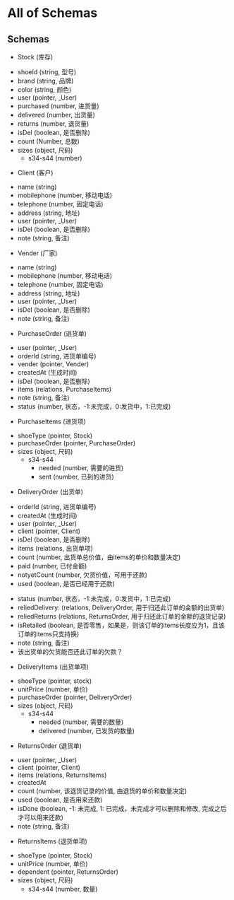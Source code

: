 # All of Schemas

## Schemas

* Stock (库存)
 - shoeId (string, 型号)
 - brand (string, 品牌)
 - color (string, 颜色)
 - user (pointer, _User)
 - purchased (number, 进货量)
 - delivered (number, 出货量)
 - returns (number, 退货量)
 - isDel (boolean, 是否删除)
 - count (Number, 总数)
 - sizes (object, 尺码)
   - s34-s44 (number)

* Client (客户)
 - name (string)
 - mobilephone (number, 移动电话)
 - telephone (number, 固定电话)
 - address (string, 地址)
 - user (pointer, _User)
 - isDel (boolean, 是否删除)
 - note (string, 备注)

* Vender (厂家)
 - name (string)
 - mobilephone (number, 移动电话)
 - telephone (number, 固定电话)
 - address (string, 地址)
 - user (pointer, _User)
 - isDel (boolean, 是否删除)
 - note (string, 备注)

* PurchaseOrder (进货单)
 - user (pointer, _User)
 - orderId (string, 进货单编号)
 - vender (pointer, Vender)
 - createdAt (生成时间)
 - isDel (boolean, 是否删除)
 - items (relations, PurchaseItems)
 - note (string, 备注)
 - status (number, 状态，-1:未完成，0:发货中，1:已完成)

* PurchaseItems (进货项)
 - shoeType (pointer, Stock)
 - purchaseOrder (pointer, PurchaseOrder)
 - sizes (object, 尺码)
   * s34-s44
     - needed (number, 需要的进货)
     - sent (number, 已到的进货)

* DeliveryOrder (出货单)
 - orderId (string, 进货单编号)
 - createdAt (生成时间)
 - user (pointer, _User)
 - client (pointer, Client)
 - isDel (boolean, 是否删除)
 - items (relations, 出货单项)
 - count (number, 出货单总价值，由items的单价和数量决定)
 - paid (number, 已付金额)
 - notyetCount (number, 欠货价值，可用于还款)
 - used (boolean, 是否已经用于还款)
 <!-- - isSentAll (boolean, 是否已经全部发货) -->
 - status (number, 状态，-1:未完成，0:发货中，1:已完成)
 - reliedDelivery: (relations, DeliveryOrder, 用于归还此订单的金额的出货单)
 - reliedReturns (relations, ReturnsOrder, 用于归还此订单的金额的退货记录)
 - isRetailed (boolean, 是否零售，如果是，则该订单的items长度应为1，且该订单的items只支持换)
 - note (string, 备注)
 - 该出货单的欠货能否还此订单的欠款？

* DeliveryItems (出货单项)
 - shoeType (pointer, stock)
 - unitPrice (number, 单价)
 - purchaseOrder (pointer, DeliveryOrder)
 - sizes (object, 尺码)
   * s34-s44
     - needed (number, 需要的数量)
     - delivered (number, 已发货的数量)

* ReturnsOrder (退货单)
 - user (pointer, _User)
 - client (pointer, Client)
 - items (relations, ReturnsItems)
 - createdAt
 - count (number, 该退货记录的价值, 由退货的单价和数量决定)
 - used (boolean, 是否用来还款)
 - isDone (boolean, -1: 未完成, 1: 已完成，未完成才可以删除和修改, 完成之后才可以用来还款)
 - note (string, 备注)

* ReturnsItems (退货单项)
 - shoeType (pointer, Stock)
 - unitPrice (number, 单价)
 - dependent (pointer, ReturnsOrder)
 - sizes (object, 尺码)
   * s34-s44 (number, 数量)
